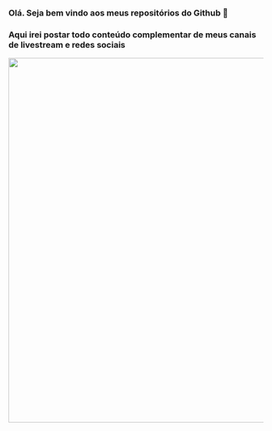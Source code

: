 ### Olá. Seja bem vindo aos meus repositórios do Github 👋
### Aqui irei postar todo conteúdo complementar de meus canais de livestream e redes sociais

<a href="https://www.youtube.com/@ahfeeeh"> <img height="720em" src="./Banner_v2.png"/></a>
